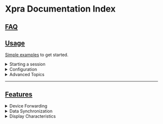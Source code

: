 # Xpra Documentation Index

## [FAQ](./FAQ.md)

## [Usage](./Usage/README.md)

[Simple examples](./Usage/README.md) to get started.

<details>
  <summary>Starting a session</summary>

* [Seamless Session](./Usage/Seamless.md) : individual windows
* [Desktop Session](./Usage/Desktop.md) : a full desktop session
* [Shadow Session](./Usage/Shadow.md) : view an existing display
</details>
<details>
  <summary>Configuration</summary>

* [Authentication modules](./Usage/Authentication.md) to secure access to sessions
* [Options](./Usage/Configuration.md) to configure xpra
</details>
<details>
  <summary>Advanced Topics</summary>

* [proxy server](./Usage/Proxy-Server.md) to manage access
* [system service](./Usage/Service.md) to start on boot
* [picture encodings](./Usage/Encodings.md) : quality and performance
* [OpenGL applications](./Usage/OpenGL.md) : server-side GPU acceleration
* [Client OpenGL acceleration](./Usage/Client-OpenGL.md)
* [Xdummy](./Usage/Xdummy.md) : alternative to `Xvfb`
</details>

---

## [Features](./Features/README.md)
<details>
  <summary>Device Forwarding</summary>

* [Audio](./Features/Audio.md) : speaker and microphone
* [Printers](./Features/Printing.md)
* [Webcams](./Features/Webcam.md)
* [Keyboard](./Features/Keyboard.md)
</details>
<details>
  <summary>Data Synchronization</summary>

* [Clipboard](./Features/Clipboard.md)
* [File transfers](./Features/File-Transfers.md)
* [System tray](./Features/System-Tray.md)
* [Notifications](./Features/Notifications.md)
</details>
<details>
  <summary>Display Characteristics</summary>

* [Image Depth](./Features/Image-Depth.md)
* [DPI](./Features/DPI.md)

---

## [Network](./Network/README.md)
See [Multicast DNS](./Network/Multicast-DNS.md) and [Encryption](./Network/Encryption.md): [AES](./Network/AES.md), [SSL](./Network/SSL.md), [SSH](./Network/SSH.md)

## Technical
* [network protocol](./Network/Protocol.md)
* [subsystems](./Subsystems)
* [security](./Usage/Security.md)

---

## [Build](./Build/README.md)
Information for developers:
<details>
  <summary>building from source</summary>

* [Generic list of dependencies](./Build/Dependencies.md)
* [Fedora / RedHat](./Build/RPM.md)
* [Debian](./Build/Debian.md)
* [MS Windows](./Build/MSWindows.md)
* [MacOS](./Build/MacOS.md)
* [Other](./Build/Other.md)
</details>

---

## [Sponsors](./SPONSORS.md)

